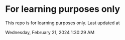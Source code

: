 # For learning purposes only
This repo is for learning purposes only.
Last updated at

Wednesday, February 21, 2024 1:30:29 AM

